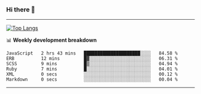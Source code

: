### Hi there 👋

-------
[![Top Langs](https://github-readme-stats.vercel.app/api/top-langs/?username=ashish-r)](https://github.com/anuraghazra/github-readme-stats)

📊 **Weekly development breakdown**
<!--START_SECTION:waka-->

```text
JavaScript   2 hrs 43 mins   █████████████████████░░░░   84.58 %
ERB          12 mins         █▓░░░░░░░░░░░░░░░░░░░░░░░   06.31 %
SCSS         9 mins          █▒░░░░░░░░░░░░░░░░░░░░░░░   04.94 %
Ruby         7 mins          █░░░░░░░░░░░░░░░░░░░░░░░░   04.01 %
XML          0 secs          ░░░░░░░░░░░░░░░░░░░░░░░░░   00.12 %
Markdown     0 secs          ░░░░░░░░░░░░░░░░░░░░░░░░░   00.04 %
```

<!--END_SECTION:waka-->
-------

<!--
**ashish-r/ashish-r** is a ✨ _special_ ✨ repository because its `README.md` (this file) appears on your GitHub profile.

Here are some ideas to get you started:

- 🔭 I’m currently working on ...
- 🌱 I’m currently learning ...
- 👯 I’m looking to collaborate on ...
- 🤔 I’m looking for help with ...
- 💬 Ask me about ...
- 📫 How to reach me: ...
- 😄 Pronouns: ...
- ⚡ Fun fact: ...
-->
